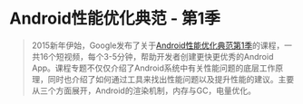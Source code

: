 # Android性能优化典范 - 第1季

> 2015新年伊始，Google发布了关于[Android性能优化典范第1季](https://www.youtube.com/playlist?list=PLWz5rJ2EKKc9CBxr3BVjPTPoDPLdPIFCE)的课程，一共16个短视频，每个3-5分钟，帮助开发者创建更快更优秀的Android App。课程专题不仅仅介绍了Android系统中有关性能问题的底层工作原理，同时也介绍了如何通过工具来找出性能问题以及提升性能的建议。主要从三个方面展开，Android的渲染机制，内存与GC，电量优化。